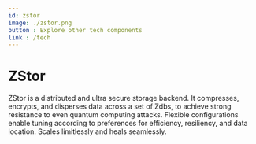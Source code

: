 ```yaml
---
id: zstor
image: ./zstor.png
button : Explore other tech components
link : /tech
---
```

# ZStor

ZStor is a distributed and ultra secure storage backend. It compresses, encrypts, and disperses data across a set of Zdbs, to achieve strong resistance to even quantum computing attacks. Flexible configurations enable tuning according to preferences for efficiency, resiliency, and data location. Scales limitlessly and heals seamlessly.
